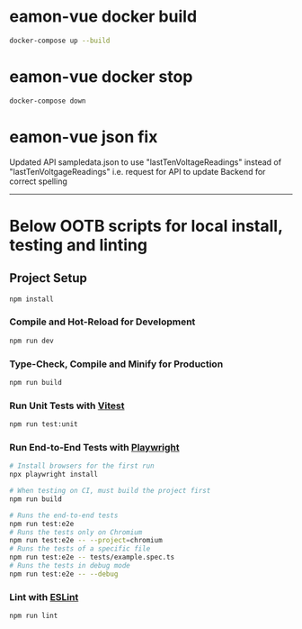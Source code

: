 # eamon-vue docker build
```sh
docker-compose up --build
```

# eamon-vue docker stop
```sh
docker-compose down
```

# eamon-vue json fix
Updated API sampledata.json to use "lastTenVoltageReadings" instead of "lastTenVoltgageReadings" 
i.e. request for API to update Backend for correct spelling



------------------------------------------------------


# Below OOTB scripts for local install, testing and linting

## Project Setup

```sh
npm install
```

### Compile and Hot-Reload for Development

```sh
npm run dev
```

### Type-Check, Compile and Minify for Production

```sh
npm run build
```

### Run Unit Tests with [Vitest](https://vitest.dev/)

```sh
npm run test:unit
```

### Run End-to-End Tests with [Playwright](https://playwright.dev)

```sh
# Install browsers for the first run
npx playwright install

# When testing on CI, must build the project first
npm run build

# Runs the end-to-end tests
npm run test:e2e
# Runs the tests only on Chromium
npm run test:e2e -- --project=chromium
# Runs the tests of a specific file
npm run test:e2e -- tests/example.spec.ts
# Runs the tests in debug mode
npm run test:e2e -- --debug
```

### Lint with [ESLint](https://eslint.org/)

```sh
npm run lint
```
